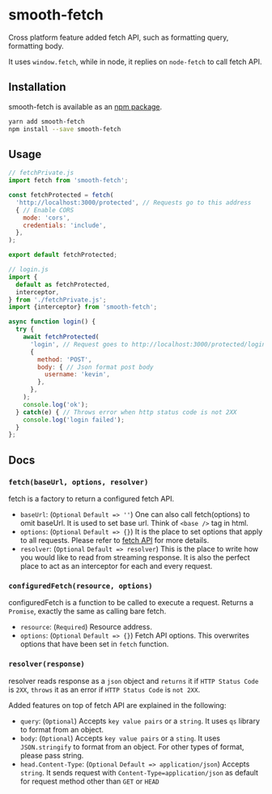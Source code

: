 # smooth-fetch
Cross platform feature added fetch API, such as formatting query, formatting body.

It uses `window.fetch`, while in node, it replies on `node-fetch` to call fetch API.

## Installation

smooth-fetch is available as an [npm package](https://www.npmjs.com/package/smooth-fetch).

```sh
yarn add smooth-fetch
npm install --save smooth-fetch
```

## Usage

```javascript
// fetchPrivate.js
import fetch from 'smooth-fetch';

const fetchProtected = fetch(
  'http://localhost:3000/protected', // Requests go to this address
  { // Enable CORS
    mode: 'cors',
    credentials: 'include',
  },
);

export default fetchProtected;
```

```javascript
// login.js
import {
  default as fetchProtected,
  interceptor,
} from './fetchPrivate.js';
import {interceptor} from 'smooth-fetch';

async function login() {
  try {
    await fetchProtected(
      'login', // Request goes to http://localhost:3000/protected/login
      {
        method: 'POST',
        body: { // Json format post body
          username: 'kevin',
        },
      },
    );
    console.log('ok');
  } catch(e) { // Throws error when http status code is not 2XX
    console.log('login failed');
  }
};
```

## Docs

### `fetch(baseUrl, options, resolver)`

fetch is a factory to return a configured fetch API.

- `baseUrl`: (`Optional` `Default => ''`) One can also call fetch(options) to omit baseUrl. It is used to set base url. Think of `<base />` tag in html.
- `options`: (`Optional` `Default => {}`) It is the place to set options that apply to all requests. Please refer to [fetch API](https://developer.mozilla.org/en-US/docs/Web/API/WindowOrWorkerGlobalScope/fetch) for more details.
- `resolver`: (`Optional` `Default => resolver`) This is the place to write how you would like to read from streaming response. It is also the perfect place to act as an interceptor for each and every request.

### `configuredFetch(resource, options)`

configuredFetch is a function to be called to execute a request. Returns a `Promise`, exactly the same as calling bare fetch.

- `resource`: (`Required`) Resource address.
- `options`: (`Optional` `Default => {}`) Fetch API options. This overwrites options that have been set in `fetch` function.

### `resolver(response)`

resolver reads response as a `json` object and `returns` it if `HTTP Status Code` is `2XX`, `throws` it as an error if `HTTP Status Code` is `not 2XX`.

Added features on top of fetch API are explained in the following:

- `query`: (`Optional`) Accepts `key value pairs` or a `string`. It uses `qs` library to format from an object.
- `body`: (`Optional`) Accepts `key value pairs` or a `sting`. It uses  `JSON.stringify` to format from an object. For other types of format, please pass string.
- `head.Content-Type`: (`Optional` `Default => application/json`) Accepts `string`. It sends request with `Content-Type=application/json` as default for request method other than `GET` or `HEAD`